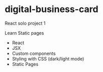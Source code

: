 # digital-business-card
React solo project 1

Learn Static pages
- React
- JSX
- Custom components
- Styling with CSS (dark/light mode)
- Static Pages
